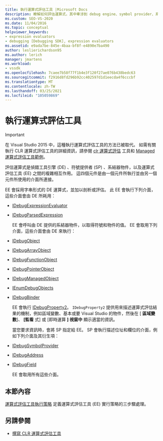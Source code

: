 ```yaml
---
title: 執行運算式評估工具 |Microsoft Docs
description: 瞭解如何評估運算式，其中牽涉到 debug engine、symbol provider、系結器物件和運算式評估工具。
ms.custom: SEO-VS-2020
ms.date: 11/04/2016
ms.topic: conceptual
helpviewer_keywords:
- expression evaluators
- debugging [Debugging SDK], expression evaluators
ms.assetid: e9ada7be-845e-4baa-bf8f-e4890e7ba490
author: leslierichardson95
ms.author: lerich
manager: jmartens
ms.workload:
- vssdk
ms.openlocfilehash: 7caee7b58f77f1b4e3f120f27ae076b438bedc63
ms.sourcegitcommit: f2916d8fd296b92cc402597d1d1eecda4f6cccbf
ms.translationtype: MT
ms.contentlocale: zh-TW
ms.lasthandoff: 03/25/2021
ms.locfileid: "105059869"
---
```

# <a name="implement-an-expression-evaluator"></a>執行運算式評估工具
> [!IMPORTANT]
> 在 Visual Studio 2015 中，這種執行運算式評估工具的方法已被取代。 如需有關執行 CLR 運算式評估工具的詳細資訊，請參閱 [clr 運算式評估](https://github.com/Microsoft/ConcordExtensibilitySamples/wiki/CLR-Expression-Evaluators) 工具和 [Managed 運算式評估工具範例](https://github.com/Microsoft/ConcordExtensibilitySamples/wiki/Managed-Expression-Evaluator-Sample)。

 評估運算式是偵錯工具引擎 (DE) 、符號提供者 (SP) 、系結器物件，以及運算式評估工具 (EE) 之間的複雜相互作用。 這四個元件是由一個元件所執行並由另一個元件所使用的介面所連接。

 EE 會採用字串形式的 DE 運算式，並加以剖析或評估。 此 EE 會執行下列介面，這些介面會由 DE 所耗用：

- [IDebugExpressionEvaluator](../../extensibility/debugger/reference/idebugexpressionevaluator.md)

- [IDebugParsedExpression](../../extensibility/debugger/reference/idebugparsedexpression.md)

  EE 會呼叫由 DE 提供的系結器物件，以取得符號和物件的值。 EE 會取用下列介面，這些介面會由 DE 來執行：

- [IDebugObject](../../extensibility/debugger/reference/idebugobject.md)

- [IDebugArrayObject](../../extensibility/debugger/reference/idebugarrayobject.md)

- [IDebugFunctionObject](../../extensibility/debugger/reference/idebugfunctionobject.md)

- [IDebugPointerObject](../../extensibility/debugger/reference/idebugpointerobject.md)

- [IDebugManagedObject](../../extensibility/debugger/reference/idebugmanagedobject.md)

- [IEnumDebugObjects](../../extensibility/debugger/reference/ienumdebugobjects.md)

- [IDebugBinder](../../extensibility/debugger/reference/idebugbinder.md)

  EE 會執行 [IDebugProperty2](../../extensibility/debugger/reference/idebugproperty2.md)。 `IDebugProperty2` 提供用來描述運算式評估結果的機制，例如區域變數、基本或要 Visual Studio 的物件，然後在 [ **區域變數**]、 **[監看** 式] 或 [即時運算 **] 視窗中** 顯示適當的資訊。

  當您要求資訊時，會將 SP 指定給 EE。 SP 會執行描述位址和欄位的介面，例如下列介面及其衍生項：

- [IDebugSymbolProvider](../../extensibility/debugger/reference/idebugsymbolprovider.md)

- [IDebugAddress](../../extensibility/debugger/reference/idebugaddress.md)

- [IDebugField](../../extensibility/debugger/reference/idebugfield.md)

  EE 會取用所有這些介面。

## <a name="in-this-section"></a>本節內容
 [運算式評估工具執行策略](../../extensibility/debugger/expression-evaluator-implementation-strategy.md) 定義運算式評估工具 (EE) 實行策略的三步驟處理。

## <a name="see-also"></a>另請參閱
- [撰寫 CLR 運算式評估工具](../../extensibility/debugger/writing-a-common-language-runtime-expression-evaluator.md)
